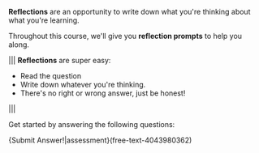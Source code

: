 **Reflections** are an opportunity to write down what you're thinking about what you're learning. 

Throughout this course, we'll give you **reflection prompts** to help you along. 

|||
**Reflections** are super easy:

- Read the question
- Write down whatever you're thinking.
- There's no right or wrong answer, just be honest!

|||

Get started by answering the following questions:


{Submit Answer!|assessment}(free-text-4043980362)
